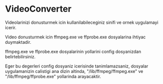 # VideoConverter
Videolarinizi donusturmek icin kullanilabileceginiz sinifi ve ornek uygulamayi icerir.

Video donusturmek icin ffmpeg.exe ve ffprobe.exe dosyalarina ihtiyac duymaktadir.

ffmpeg.exe ve ffprobe.exe dosyalarinin yollarini config dosyanizdan belirtebilirsiniz.
<configuration>
  <appSettings>
    <add key="ffmpeg_path" value="/lib/ffmpeg/ffmpeg.exe" />
    <add key="ffprobe_path" value="/lib/ffmpeg/ffprobe.exe" />
  </appSettings>
</configuration>

Eger bu degerleri config dosyaniz icerisinde tanimlamazsaniz, dosyalar uygulamanizin calistigi ana dizin altinda,
"/lib/ffmpeg/ffmpeg.exe" ve "/lib/ffmpeg/ffprobe.exe" yollarinda arayacaktir.
